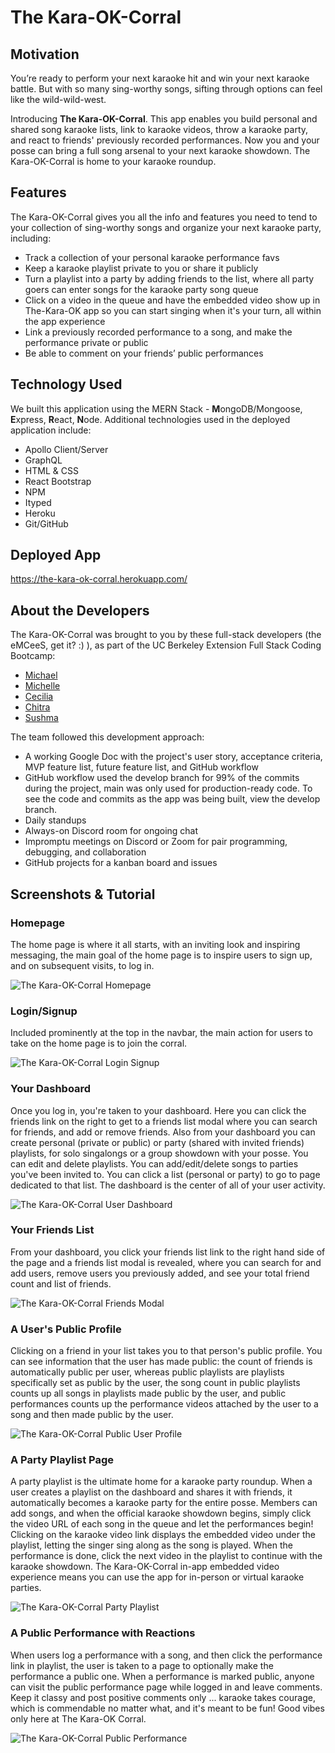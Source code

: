 # The Kara-OK-Corral

## Motivation

You’re ready to perform your next karaoke hit and win your next karaoke battle. But with so many sing-worthy songs, sifting through options can feel like the wild-wild-west. 

Introducing **The Kara-OK-Corral**. This app enables you build personal and shared song karaoke lists, link to karaoke videos, throw a karaoke party, and react to friends' previously recorded performances. Now you and your posse can bring a full song arsenal to your next karaoke showdown. The Kara-OK-Corral is home to your karaoke roundup.

## Features

The Kara-OK-Corral gives you all the info and features you need to tend to your collection of sing-worthy songs and organize your next karaoke party, including: 
+ Track a collection of your personal karaoke performance favs
+ Keep a karaoke playlist private to you or share it publicly
+ Turn a playlist into a party by adding friends to the list, where all party goers can enter songs for the karaoke party song queue
+ Click on a video in the queue and have the embedded video show up in The-Kara-OK app so you can start singing when it's your turn, all within the app experience
+ Link a previously recorded performance to a song, and make the performance private or public
+ Be able to comment on your friends’ public performances

## Technology Used

We built this application using the MERN Stack - **M**ongoDB/Mongoose, **E**xpress, **R**eact, **N**ode. Additional technologies used in the deployed application include:

+ Apollo Client/Server
+ GraphQL
+ HTML & CSS
+ React Bootstrap
+ NPM
+ Ityped
+ Heroku
+ Git/GitHub

## Deployed App

https://the-kara-ok-corral.herokuapp.com/

## About the Developers

The Kara-OK-Corral was brought to you by these full-stack developers (the eMCeeS, get it? :) ), as part of the UC Berkeley Extension Full Stack Coding Bootcamp:
+ [Michael](https://github.com/costanza13)
+ [Michelle](https://github.com/cupcakesprinkle3)
+ [Cecilia](https://github.com/crossigarcia)
+ [Chitra](https://github.com/ciyer87)
+ [Sushma](https://github.com/renusushmak)

The team followed this development approach:
+ A working Google Doc with the project's user story, acceptance criteria, MVP feature list, future feature list, and GitHub workflow
+ GitHub workflow used the develop branch for 99% of the commits during the project, main was only used for production-ready code. To see the code and commits as the app was being built, view the develop branch.
+ Daily standups
+ Always-on Discord room for ongoing chat
+ Impromptu meetings on Discord or Zoom for pair programming, debugging, and collaboration
+ GitHub projects for a kanban board and issues

## Screenshots & Tutorial

### Homepage

The home page is where it all starts, with an inviting look and inspiring messaging, the main goal of the home page is to inspire users to sign up, and on subsequent visits, to log in.

![The Kara-OK-Corral Homepage](https://user-images.githubusercontent.com/79061264/131225660-b07469c8-fc84-4d5e-bc1b-0711204fdbe6.png)

### Login/Signup

Included prominently at the top in the navbar, the main action for users to take on the home page is to join the corral.

![The Kara-OK-Corral Login Signup](https://user-images.githubusercontent.com/79061264/131225793-4e9793f2-7d04-44ee-b3f8-dfd34a5321ad.png)

### Your Dashboard

Once you log in, you're taken to your dashboard. Here you can click the friends link on the right to get to a friends list modal where you can search for friends, and add or remove friends. Also from your dashboard you can create personal (private or public) or party (shared with invited friends) playlists, for solo singalongs or a group showdown with your posse. You can edit and delete playlists. You can add/edit/delete songs to parties you've been invited to. You can click a list (personal or party) to go to page dedicated to that list. The dashboard is the center of all of your user activity.

![The Kara-OK-Corral User Dashboard](https://user-images.githubusercontent.com/79061264/131225784-51d9c811-c8e8-40d3-b775-e0841eb5008a.png)

### Your Friends List

From your dashboard, you click your friends list link to the right hand side of the page and a friends list modal is revealed, where you can search for and add users, remove users you previously added, and see your total friend count and list of friends.

![The Kara-OK-Corral Friends Modal](https://user-images.githubusercontent.com/79061264/131225837-f9c508d5-a56f-4614-93e6-a142f1b50839.png)

### A User's Public Profile

Clicking on a friend in your list takes you to that person's public profile. You can see information that the user has made public: the count of friends is automatically public per user, whereas public playlists are playlists specifically set as public by the user, the song count in public playlists counts up all songs in playlists made public by the user, and public performances counts up the performance videos attached by the user to a song and then made public by the user.

![The Kara-OK-Corral Public User Profile](https://user-images.githubusercontent.com/79061264/131225891-da18f97f-87d1-4eeb-86d7-839f458c480f.png)

### A Party Playlist Page

A party playlist is the ultimate home for a karaoke party roundup. When a user creates a playlist on the dashboard and shares it with friends, it automatically becomes a karaoke party for the entire posse. Members can add songs, and when the official karaoke showdown begins, simply click the video URL of each song in the queue and let the performances begin! Clicking on the karaoke video link displays the embedded video under the playlist, letting the singer sing along as the song is played. When the performance is done, click the next video in the playlist to continue with the karaoke showdown. The Kara-OK-Corral in-app embedded video experience means you can use the app for in-person or virtual karaoke parties.

![The Kara-OK-Corral Party Playlist](https://user-images.githubusercontent.com/79061264/131226340-a74e4183-369a-421a-b96b-45be323881d5.png)

### A Public Performance with Reactions

When users log a performance with a song, and then click the performance link in playlist, the user is taken to a page to optionally make the performance a public one. When a performance is marked public, anyone can visit the public performance page while logged in and leave comments. Keep it classy and post positive comments only ... karaoke takes courage, which is commendable no matter what, and it's meant to be fun! Good vibes only here at The Kara-OK Corral.    

![The Kara-OK-Corral Public Performance](https://user-images.githubusercontent.com/79061264/131226685-9e975866-b1ee-4cd2-a153-15aabe48895d.png)
